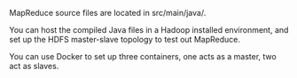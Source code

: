 MapReduce source files are located in src/main/java/. 

You can host the compiled Java files in a Hadoop installed environment, and set up the HDFS master-slave topology to test out MapReduce. 

You can use Docker to set up three containers, one acts as a master, two act as slaves.
